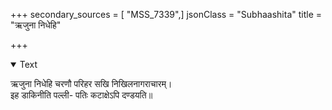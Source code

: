 +++
secondary_sources = [ "MSS_7339",]
jsonClass = "Subhaashita"
title = "ऋजुना निधेहि"

+++

<details open><summary>Text</summary>

ऋजुना निधेहि चरणौ परिहर सखि निखिलनागराचारम्।  
इह डाकिनीति पल्ली- पतिः कटाक्षेऽपि दण्डयति॥
</details>
